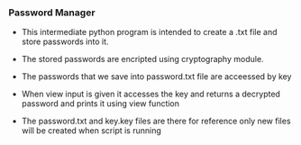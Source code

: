 ### Password Manager

* This intermediate python program is intended to create a .txt file and store passwords into it.
* The stored passwords are encripted using cryptography module.
* The passwords that we save into password.txt file are acceessed by key 
* When view input is given it accesses the key and returns a decrypted password and prints it using view function


* The password.txt and key.key files are there for reference only new files will be created when script is running
